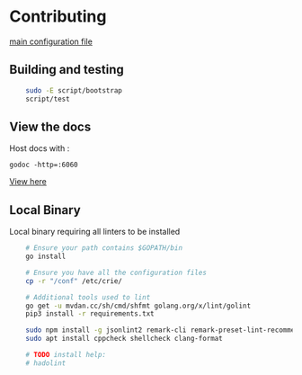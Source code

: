 # Contributing

[main configuration file](cmd/crie/conf/languages.go)

## Building and testing

```bash
    sudo -E script/bootstrap
    script/test
```

## View the docs

Host docs with :

    godoc -http=:6060

[View here](http://localhost:6060/pkg/github.com/tyhal/crie/crie/#pg-overview)

## Local Binary

Local binary requiring all linters to be installed

```bash
    # Ensure your path contains $GOPATH/bin
    go install

    # Ensure you have all the configuration files
	cp -r "/conf" /etc/crie/

    # Additional tools used to lint
    go get -u mvdan.cc/sh/cmd/shfmt golang.org/x/lint/golint
    pip3 install -r requirements.txt

    sudo npm install -g jsonlint2 remark-cli remark-preset-lint-recommended standard
    sudo apt install cppcheck shellcheck clang-format

    # TODO install help:
    # hadolint
```
